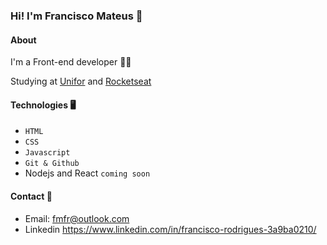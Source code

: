 ### Hi! I'm Francisco Mateus 👋

#### About
I'm a Front-end developer 🧑‍💻

Studying at [Unifor](https://www.unifor.br/) and [Rocketseat](https://www.rocketseat.com.br/)

#### Technologies 🖥
- `HTML`
- `CSS`
- `Javascript`
- `Git & Github`
- Nodejs and React `coming soon`

#### Contact 📩
- Email: fmfr@outlook.com
- Linkedin https://www.linkedin.com/in/francisco-rodrigues-3a9ba0210/
